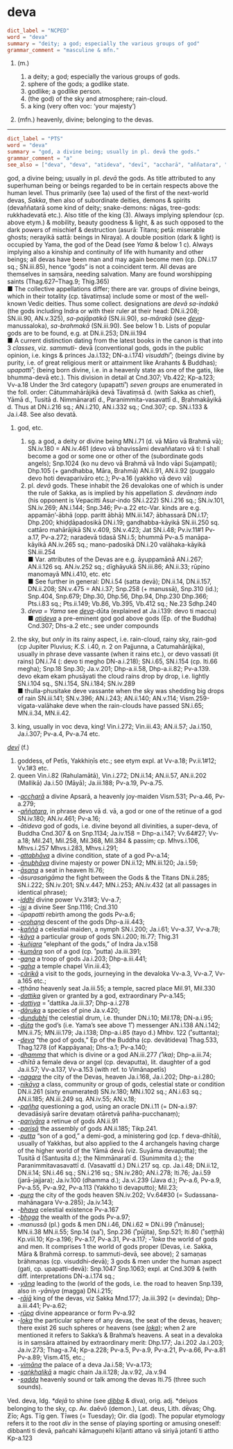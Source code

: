 # deva

``` toml
dict_label = "NCPED"
word = "deva"
summary = "deity; a god; especially the various groups of god"
grammar_comment = "masculine & mfn."
```

1. (m.)
   1. a deity; a god; especially the various groups of gods.
   2. sphere of the gods; a godlike state.
   3. godlike; a godlike person.
   4. (the god) of the sky and atmosphere; rain\-cloud.
   5. a king (very often voc: ‘your majesty’)

2. (mfn.) heavenly, divine; belonging to the devas.

--------------------

``` toml
dict_label = "PTS"
word = "deva"
summary = "god, a divine being; usually in pl. devā the gods."
grammar_comment = "a"
see_also = ["deva", "deva", "atideva", "devī", "accharā", "aññatara", "attabhāva", "ānubhāva", "āsana", "iddhi", "isi", "orohaṇa", "kaññā", "kāya", "kuñjara", "kumāra", "gaṇa", "gaha", "cārikā", "dattika", "dattiya", "dāruka", "dundubhi", "dūta", "deva", "dhamma", "nagara", "nikāya", "pañha", "parivāra", "parisā", "putta", "pura", "bhava", "bhoga", "yāna", "rājā", "rūpa", "loka", "loka", "vimāna", "saṅkhalikā", "sadda", "dibba"]
```

god, a divine being; usually in pl. *devā* the gods. As title attributed to any superhuman being or beings regarded to be in certain respects above the human level. Thus primarily (see 1a) used of the first of the next\-world devas, *Sakka*, then also of subordinate deities, demons & spirits (devaññatarā some kind of deity; snake\-demons: nāgas, tree\-gods: rukkhadevatā etc.). Also title of the king (3). Always implying splendour (cp. above etym.) & mobility, beauty goodness & light, & as such opposed to the dark powers of mischief & destruction (asurā: Titans; petā: miserable ghosts; nerayikā sattā: beings in Niraya). A double position (dark & light) is occupied by Yama, the god of the Dead (see *Yama* & below 1 c). Always implying also a kinship and continuity of life with humanity and other beings; all devas have been man and may again become men (cp. DN.i.17 sq.; SN.iii.85), hence “gods” is not a coincident term. All devas are themselves in saṃsāra, needing salvation. Many are found worshipping saints (Thag.627–Thag.9; Thig.365)  
■ The collective appellations differ; there are var. groups of divine beings, which in their totality (cp. tāvatiṃsa) include some or most of the well\-known Vedic deities. Thus some collect. designations are *devā sa\-indakā* (the gods including Indra or with their ruler at their head: DN.ii.208; SN.iii.90, AN.v.325), *sa\-pajāpatikā* (SN.iii.90), *sa\-mārakā* (see *[deva](deva.md)*\-manussaloka), *sa\-brahmakā* (SN.iii.90). See below 1 b. Lists of popular gods are to be found, e.g. at DN.ii.253; DN.iii.194  
■ A current distinction dating from the latest books in the canon is that into 3 *classes*, viz. *sammuti\-* devā (conventional gods, gods in the public opinion, i.e. kings & princes Ja.i.132; DN\-a.i.174) *visuddhi˚*; (beings divine by purity, i.e. of great religious merit or attainment like Arahants & Buddhas); *upapatti˚*; (being born divine, i.e. in a heavenly state as one of the gatis, like bhumma\-devā etc.). This division in detail at Cnd.307; Vb.422; Kp\-a.123; Vv\-a.18 Under the 3rd category (upapatti˚) *seven groups* are enumerated in the foll. order: Cātummahārājikā devā Tāvatiṃsā d. (with Sakka as chief), Yāmā d., Tusitā d. Nimmānaratī d., Paranimmita\-vasavattī d., Bṛahmakāyikā d. Thus at DN.i.216 sq.; AN.i.210, AN.i.332 sq.; Cnd.307; cp. SN.i.133 & Ja.i.48. See also devatā.

1. god, etc.
   1. sg. a god, a deity or divine being MN.i.71 (d. vā Māro vā Brahmā vā); SN.iv.180 = AN.iv.461 (devo vā bhavissāmi devaññataro vā ti: I shall become a god or some one or other of the (subordinate gods angels); Snp.1024 (ko nu devo vā Brahmā vā Indo vāpi Sujampati); Dhp.105 (\+ gandhabba, Māra, Brahmā) AN.ii.91, AN.ii.92 (puggalo devo hoti devaparivāro etc.); Pv\-a.16 (yakkho vā devo vā)
   2. pl. *devā* gods. These inhabit the 26 devalokas one of which is under the rule of Sakka, as is implied by his appellation *S. devānaṃ indo* (his opponent is Vepacitti Asur\-indo SN.i.222) SN.i.216 sq.; SN.iv.101, SN.iv.269; AN.i.144; Snp.346; Pv\-a.22 etc\-Var. kinds are e.g. appamāṇ’\-ābhā (opp. paritt ābhā) MN.iii.147; ābhassarā DN.i.17; Dhp.200; khiḍḍāpadosikā DN.i.19; gandhabba\-kāyikā SN.iii.250 sq. cattāro mahārājikā SN.v.409, SN.v.423; Jat SN.i.48; Pv.iv.11#1 Pv\-a.17, Pv\-a.272; naradevā tidasā SN.i.5; bhummā Pv\-a.5 manāpa\-kāyikā AN.iv.265 sq.; mano\-padosikā DN.i.20 valāhaka\-kāyikā SN.iii.254  
      ■ Var. attributes of the Devas are e.g. āyuppamāṇā AN.i.267; AN.ii.126 sq. AN.iv.252 sq.; dīghāyukā SN.iii.86; AN.ii.33; rūpino manomayā MN.i.410, etc. etc  
      ■ See further in general: DN.i.54 (satta devā); DN.ii.14, DN.ii.157, DN.ii.208; SN.v.475 = AN.i.37; Snp.258 (\+ manussā), Snp.310 (id.); Snp.404, Snp.679; Dhp.30, Dhp.56, Dhp.94, Dhp.230 Dhp.366; Pts.i.83 sq.; Pts.ii.149; Vb.86, Vb.395, Vb.412 sq.; Ne.23 Sdhp.240
   3. *deva = Yama* see *[deva](deva.md)*\-dūta (explained at Ja.i.139: devo ti maccu)  
      ■ *[atideva](atideva.md)* a pre\-eminent god god above gods (Ep. of the Buddha) Cnd.307; Dhs\-a.2 etc.; see under compounds

2. the sky, but *only* in its rainy aspect, i.e. rain\-cloud, rainy sky, rain\-god (cp Jupiter Pluvius; *K.S.* i.40, *n.* 2 on Pajjunna, a Catumahārājika), usually in phrase deve vassante (when it rains etc.), or devo vassati (it rains) DN.i.74 (: devo ti megho DN\-a.i.218); SN.i.65, SN.i.154 (cp. Iti.66 megha); Snp.18 Snp.30; Ja.v.201; Dhp\-a.ii.58, Dhp\-a.ii.82; Pv\-a.139. devo ekam ekam phusāyati the cloud rains drop by drop, i.e. lightly SN.i.104 sq., SN.i.154, SN.i.184; SN.iv.289  
   ■ thulla\-phusitake deve vassante when the sky was shedding big drops of rain SN.iii.141; SN.v.396; AN.i.243; AN.ii.140; AN.v.114; Vism.259\-vigata\-valāhake deve when the rain\-clouds have passed SN.i.65; MN.ii.34, MN.ii.42.
3. king, usually in voc deva, king! Vin.i.272; Vin.iii.43; AN.ii.57; Ja.i.150, Ja.i.307; Pv\-a.4, Pv\-a.74 etc.

*[devī](devī.md)* (f.)

1. goddess, of Petīs, Yakkhiṇīs etc.; see etym expl. at Vv\-a.18; Pv.ii.1#12; Vv.1#3 etc.
2. queen Vin.i.82 (Rahulamātā), Vin.i.272; DN.ii.14; AN.ii.57, AN.ii.202 (Mallikā) Ja.i.50 (Māyā); Ja.iii.188; Pv\-a.19, Pv\-a.75.

* *\-[accharā](accharā.md)* a divine Apsarā, a heavenly joy\-maiden Vism.531; Pv\-a.46, Pv\-a.279;
* *\-[aññatara](aññatara.md)*, in phrase devo vā d. vā, a god or one of the retinue of a god SN.iv.180; AN.iv.461; Pv\-a.16;
* *\-ātideva* god of gods, i.e. divine beyond all divinities, a super\-deva, of Buddha Cnd.307 & on Snp.1134; Ja.iv.158 = Dhp\-a.i.147; Vv.64#27; Vv\-a.18; Mil.241, Mil.258, Mil.368, Mil.384 & passim; cp. Mhvs.i.106, Mhvs.i.257 Mhvs.i.283, Mhvs.i.291;
* *\-[attabhāva](attabhāva.md)* a divine condition, state of a god Pv\-a.14;
* *\-[ānubhāva](ānubhāva.md)* divine majesty or power DN.ii.12; MN.iii.120; Ja.i.59;
* *\-[āsana](āsana.md)* a seat in heaven Iti.76;
* *\-āsurasaṅgāma* the fight between the Gods & the Titans DN.ii.285; SN.i.222; SN.iv.201; SN.v.447; MN.i.253; AN.iv.432 (at all passages in identical phrase);
* *\-[iddhi](iddhi.md)* divine power Vv.31#3; Vv\-a.7;
* *\-[isi](isi.md)* a divine Seer Snp.1116; Cnd.310
* *\-ūpapatti* rebirth among the gods Pv\-a.6;
* *\-[orohaṇa](orohaṇa.md)* descent of the gods Dhp\-a.iii.443;
* *\-[kaññā](kaññā.md)* a celestial maiden, a nymph SN.i.200; Ja.i.61; Vv\-a.37, Vv\-a.78;
* *\-[kāya](kāya.md)* a particular group of gods SN.i.200; Iti.77; Thig.31
* *\-[kuñjara](kuñjara.md)* “elephant of the gods,” of Indra Ja.v.158
* *\-[kumāra](kumāra.md)* son of a god (cp. ˚putta) Ja.iii.391;
* *\-[gaṇa](gaṇa.md)* a troop of gods Ja.i.203; Dhp\-a.iii.441;
* *\-[gaha](gaha.md)* a temple chapel Vin.iii.43;
* *\-[cārikā](cārikā.md)* a visit to the gods, journeying in the devaloka Vv\-a.3, Vv\-a.7, Vv\-a.165 etc.;
* *\-ṭṭhāna* heavenly seat Ja.iii.55; a temple, sacred place Mil.91, Mil.330
* *\-[dattika](dattika.md)* given or granted by a god, extraordinary Pv\-a.145;
* *\-[dattiya](dattiya.md)* = ˚dattika Ja.iii.37; Dhp\-a.i.278
* *\-[dāruka](dāruka.md)* a species of pine Ja.v.420;
* *\-[dundubhi](dundubhi.md)* the celestial drum, i.e. thunder DN.i.10; Mil.178; DN\-a.i.95;
* *\-[dūta](dūta.md)* the god’s (i.e. Yama’s see above 1˚) messenger AN.i.138 AN.i.142; MN.ii.75; MN.iii.179; Ja.i.138; Dhp\-a.i.85 (tayo d.) Mhbv. 122 (˚suttanta);
* *\-[deva](deva.md)* “the god of gods,” Ep of the Buddha (cp. devâtideva) Thag.533, Thag.1278 (of Kappāyana); Dhs\-a.1; Pv\-a.140;
* *\-[dhamma](dhamma.md)* that which is divine or a god AN.iii.277 *(˚ika)*; Dhp\-a.iii.74;
* *\-dhītā* a female deva or angel (cp. devaputta), lit. daughter of a god Ja.ii.57; Vv\-a.137, Vv\-a.153 (with ref. to Vimānapetīs)
* *\-[nagara](nagara.md)* the city of the Devas, heaven Ja.i.168, Ja.i.202; Dhp\-a.i.280;
* *\-[nikāya](nikāya.md)* a class, community or group of gods, celestial state or condition DN.ii.261 (sixty enumerated) SN.iv.180; MN.i.102 sq.; AN.i.63 sq.; AN.ii.185; AN.iii.249 sq. AN.iv.55; AN.v.18;
* *\-[pañha](pañha.md)* questioning a god, using an oracle DN.i.11 (= DN\-a.i.97: devadāsiyā sarīre devataṃ otāretvā pañha\-pucchanaṃ);
* *\-[parivāra](parivāra.md)* a retinue of gods AN.ii.91
* *\-[parisā](parisā.md)* the assembly of gods AN.ii.185; Tikp.241.
* *\-[putta](putta.md)* “son of a god,” a demi\-god, a ministering god (cp. f deva\-dhītā), usually of Yakkhas, but also applied to the 4 archangels having charge of the higher world of the Yāmā devā (viz. Suyāma devaputta); the Tusitā d (Santusita d.); the Nimmānaratī d. (Sunimmita d.); the Paranimmitavasavattī d. (Vasavattī d.) DN.i.217 sq. cp. Ja.i.48; DN.ii.12, DN.ii.14; SN.i.46 sq.; SN.i.216 sq.; SN.iv.280; AN.i.278; Iti.76; Ja.i.59 (jarā\-jajjara); Ja.iv.100 (dhamma d.); Ja.vi.239 (Java d.); Pv\-a.6, Pv\-a.9, Pv\-a.55, Pv\-a.92, Pv\-a.113 (Yakkho ti devaputto); Mil.23;
* *\-[pura](pura.md)* the city of the gods heaven SN.iv.202; Vv.64#30 (= Sudassana\-mahānagara Vv\-a.285); Ja.iv.143;
* *\-[bhava](bhava.md)* celestial existence Pv\-a.167
* *\-[bhoga](bhoga.md)* the wealth of the gods Pv\-a.97;
* *\-manussā* (pl.) gods & men DN.i.46, DN.i.62 ≈ DN.i.99 (˚mānuse); MN.ii.38 MN.ii.55; Snp.14 (sa˚), Snp.236 (˚pūjita), Snp.521; Iti.80 (˚seṭṭhā) Kp.viii.10; Kp\-a.196; Pv\-a.17, Pv\-a.31, Pv\-a.117; *\-˚loka* the world of gods and men. It comprises 1 the world of gods proper (Devas, i.e. Sakka, Māra & Brahmā corresp. to sammuti\-devā, see above); 2 samaṇas brāhmaṇas (cp. visuddhi\-devā); 3 gods & men under the human aspect (gati, cp. upapatti\-devā): Snp.1047 Snp.1063; expl. at Cnd.309 & (with diff. interpretations DN\-a.i.174 sq.;
* *\-[yāna](yāna.md)* leading to the (world of the gods, i.e. the road to heaven Snp.139, also in *\-yāniya* (magga) DN.i.215;
* *\-[rājā](rājā.md)* king of the devas, viz Sakka Mnd.177; Ja.iii.392 (= devinda); Dhp\-a.iii.441; Pv\-a.62;
* *\-[rūpa](rūpa.md)* divine appearance or form Pv\-a.92
* *\-[loka](loka.md)* the particular sphere of any devas, the seat of the devas, heaven; there exist 26 such spheres or heavens (see *[loka](loka.md)*); when 2 are mentioned it refers to Sakka’s & Brahma’s heavens. A seat in a devaloka is in saṃsāra attained by extraordinary merit: Dhp.177; Ja.i.202 Ja.i.203; Ja.iv.273; Thag\-a.74; Kp\-a.228; Pv\-a.5, Pv\-a.9, Pv\-a.21, Pv\-a.66, Pv\-a.81 Pv\-a.89; Vism.415, etc.;
* *\-[vimāna](vimāna.md)* the palace of a deva Ja.i.58; Vv\-a.173;
* *\-[saṅkhalikā](saṅkhalikā.md)* a magic chain Ja.ii.128; Ja.v.92, Ja.v.94
* *\-[sadda](sadda.md)* heavenly sound or talk among the devas Iti.75 (three such sounds).

Ved. deva, Idg. *\*dei̯ā* to shine (see *[dibba](dibba.md)* & diva), orig. adj. \*deiṷos belonging to the sky, cp. Av. daēvō (demon.), Lat. deus, Lith. dë̃vas; Ohg. Ƶīo; Ags. Tīg gen. Tīwes (= Tuesday); Oir. dia (god). The popular etymology refers it to the root *div* in the sense of playing sporting or amusing oneself: dibbanti ti devā, pañcahi kāmaguṇehi kīḷanti attano vā siriyā jotantī ti attho Kp\-a.123

